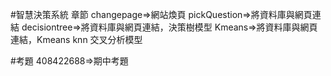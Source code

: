 #智慧決策系統
章節
changepage=>網站煥頁
pickQuestion=>將資料庫與網頁連結
decisiontree=>將資料庫與網頁連結，決策樹模型
Kmeans=>將資料庫與網頁連結，Kmeans knn 交叉分析模型

#考題
408422688=>期中考題
